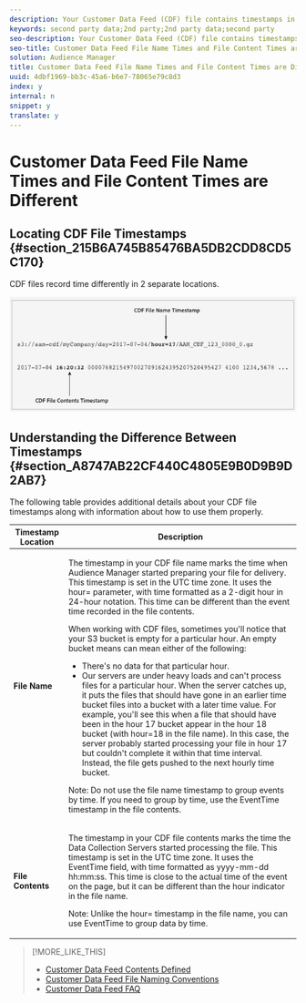 ```yaml
---
description: Your Customer Data Feed (CDF) file contains timestamps in the file name and file contents. These timestamps record different event processes for the same CDF file. It is not uncommon to see different timestamps in the name and contents of the same file. Understanding each timestamp can help you avoid common mistakes when working with this data or trying to sort it by time.
keywords: second party data;2nd party;2nd party data;second party
seo-description: Your Customer Data Feed (CDF) file contains timestamps in the file name and file contents. These timestamps record different event processes for the same CDF file. It is not uncommon to see different timestamps in the name and contents of the same file. Understanding each timestamp can help you avoid common mistakes when working with this data or trying to sort it by time.
seo-title: Customer Data Feed File Name Times and File Content Times are Different
solution: Audience Manager
title: Customer Data Feed File Name Times and File Content Times are Different
uuid: 4dbf1969-bb3c-45a6-b6e7-78065e79c8d3
index: y
internal: n
snippet: y
translate: y
---
```


# Customer Data Feed File Name Times and File Content Times are Different


## Locating CDF File Timestamps {#section_215B6A745B85476BA5DB2CDD8CD5C170}

CDF files record time differently in 2 separate locations. 

![](assets/cdf-timestamp.png) 

## Understanding the Difference Between Timestamps {#section_A8747AB22CF440C4805E9B0D9B9D2AB7}

The following table provides additional details about your CDF file timestamps along with information about how to use them properly. 



<table id="table_77F52DDF37F549209D9DE19272F2E57E"> 
 <thead> 
  <tr> 
   <th colname="col1" class="entry"> Timestamp Location </th> 
   <th colname="col2" class="entry"> Description </th> 
  </tr> 
 </thead>
 <tbody> 
  <tr> 
   <td colname="col1"> <p> <b>File Name</b> </p> </td> 
   <td colname="col2"> <p>The timestamp in your CDF file name marks the time when <span class="keyword"> Audience Manager</span> started preparing your file for delivery. This timestamp is set in the UTC time zone. It uses the <span class="codeph"> hour=</span> parameter, with time formatted as a 2-digit hour in 24-hour notation. This time can be different than the event time recorded in the file contents. </p> <p>When working with CDF files, sometimes you'll notice that your S3 bucket is empty for a particular hour. An empty bucket means can mean either of the following: </p> <p> 
     <ul id="ul_17F1B3AD9D17414EA5D2C976E98D3354"> 
      <li id="li_E2FE44B220574073B2961F17AE201509">There's no data for that particular hour. </li> 
      <li id="li_D95E682F50624030815FD75F2A60BE36"> Our servers are under heavy loads and can't process files for a particular hour. When the server catches up, it puts the files that should have gone in an earlier time bucket files into a bucket with a later time value. For example, you'll see this when a file that should have been in the hour 17 bucket appear in the hour 18 bucket (with <span class="codeph"> hour=18</span> in the file name). In this case, the server probably started processing your file in hour 17 but couldn't complete it within that time interval. Instead, the file gets pushed to the next hourly time bucket. </li> 
     </ul> </p> <p> <p type="important">Note: Do not use the file name timestamp to group events by time. If you need to group by time, use the <span class="codeph"> EventTime</span> timestamp in the file contents. </p> </p> </td> 
  </tr> 
  <tr> 
   <td colname="col1"> <p> <b>File Contents</b> </p> </td> 
   <td colname="col2"> <p>The timestamp in your CDF file contents marks the time the <span class="wintitle"> Data Collection Servers</span> started processing the file. This timestamp is set in the UTC time zone. It uses the <span class="codeph"> EventTime</span> field, with time formatted as <span class="codeph"><span class="varname"> yyyy-mm-dd hh:mm:ss</span></span>. This time is close to the actual time of the event on the page, but it can be different than the hour indicator in the file name. </p> <p> <p type="tip">Note: Unlike the <span class="codeph"> hour=</span> timestamp in the file name, you can use <span class="codeph"> EventTime</span> to group data by time. </p> </p> </td> 
  </tr> 
 </tbody> 
</table>

>[!MORE_LIKE_THIS]
>
>* [ Customer Data Feed Contents Defined ](cdf-contents-defined.md#reference_6257ACA5665D4820900F111CFED50866)
>* [ Customer Data Feed File Naming Conventions ](cdf-file-name.md#reference_DAC53BEEA60B426588D1B66B3B92E8C1)
>* [ Customer Data Feed FAQ ](cdf-faq.md#concept_E832A7307FA0475C918F95116C21CBC6)
